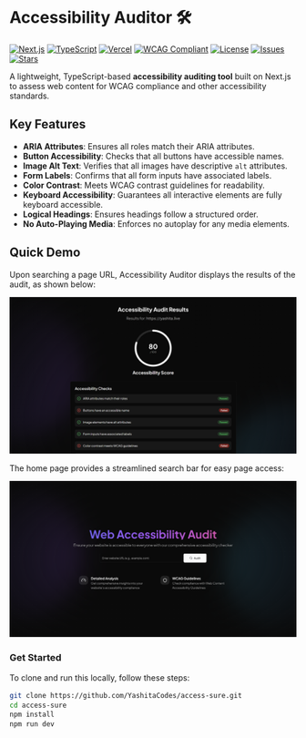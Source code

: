 # Accessibility Auditor 🛠️

[![Next.js](https://img.shields.io/badge/Next.js-v13.4.10-blue?style=flat-square&logo=nextdotjs)](https://nextjs.org/)
[![TypeScript](https://img.shields.io/badge/TypeScript-v5.0.4-blue?style=flat-square&logo=typescript)](https://www.typescriptlang.org/)
[![Vercel](https://img.shields.io/badge/Deployed%20on-Vercel-000?style=flat-square&logo=vercel)](https://vercel.com)
[![WCAG Compliant](https://img.shields.io/badge/WCAG%202.1-Compliant-brightgreen?style=flat-square)](https://www.w3.org/WAI/standards-guidelines/wcag/)
[![License](https://img.shields.io/github/license/YashitaCodes/access-sure?style=flat-square)](LICENSE)
[![Issues](https://img.shields.io/github/issues/YashitaCodes/access-sure?style=flat-square)](https://github.com/YashitaCodes/access-sure/issues)
[![Stars](https://img.shields.io/github/stars/YashitaCodes/access-sure?style=social)](https://github.com/YashitaCodes/access-sure/stargazers)

A lightweight, TypeScript-based **accessibility auditing tool** built on Next.js to assess web content for WCAG compliance and other accessibility standards.

## Key Features

- **ARIA Attributes**: Ensures all roles match their ARIA attributes.
- **Button Accessibility**: Checks that all buttons have accessible names.
- **Image Alt Text**: Verifies that all images have descriptive `alt` attributes.
- **Form Labels**: Confirms that all form inputs have associated labels.
- **Color Contrast**: Meets WCAG contrast guidelines for readability.
- **Keyboard Accessibility**: Guarantees all interactive elements are fully keyboard accessible.
- **Logical Headings**: Ensures headings follow a structured order.
- **No Auto-Playing Media**: Enforces no autoplay for any media elements.

## Quick Demo

Upon searching a page URL, Accessibility Auditor displays the results of the audit, as shown below:

![Results Screenshot](public/assets/audit-results.png)

The home page provides a streamlined search bar for easy page access:

![Search Bar Home Page Screenshot](public/assets/home.png)

### Get Started
To clone and run this locally, follow these steps:

```bash
git clone https://github.com/YashitaCodes/access-sure.git
cd access-sure
npm install
npm run dev
```